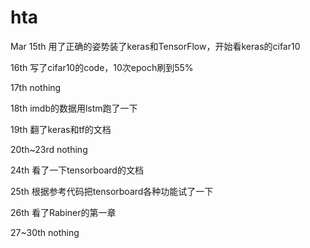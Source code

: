 # hta
Mar 
15th 用了正确的姿势装了keras和TensorFlow，开始看keras的cifar10

16th 写了cifar10的code，10次epoch刷到55%

17th nothing

18th imdb的数据用lstm跑了一下

19th 翻了keras和tf的文档

20th~23rd nothing

24th 看了一下tensorboard的文档

25th 根据参考代码把tensorboard各种功能试了一下

26th 看了Rabiner的第一章

27~30th nothing
